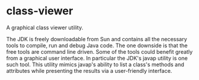 # class-viewer
A graphical class viewer utility.

The JDK is freely downloadable from Sun and contains all the necessary tools to compile, run and debug Java code. The one downside is that the free tools are command line driven. Some of the tools could benefit greatly from a graphical user interface. In particular the JDK's javap utility is one such tool. This utility mimics javap's ability to list a class's methods and attributes while presenting the results via a user-friendly interface.
